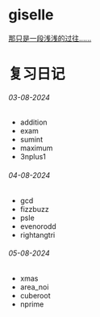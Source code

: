 # giselle
[那只是一段浅浅的过往......](/no_solution/想对你说的话.txt)

# 复习日记
###### 03-08-2024
- addition
- exam
- sumint
- maximum
- 3nplus1
###### 04-08-2024
- gcd
- fizzbuzz
- psle
- evenorodd
- rightangtri
###### 05-08-2024
- xmas
- area_noi
- cuberoot
- nprime
